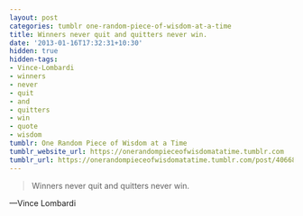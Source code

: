 ```yaml
---
layout: post
categories: tumblr one-random-piece-of-wisdom-at-a-time
title: Winners never quit and quitters never win.
date: '2013-01-16T17:32:31+10:30'
hidden: true
hidden-tags:
- Vince-Lombardi
- winners
- never
- quit
- and
- quitters
- win
- quote
- wisdom
tumblr: One Random Piece of Wisdom at a Time
tumblr_website_url: https://onerandompieceofwisdomatatime.tumblr.com
tumblr_url: https://onerandompieceofwisdomatatime.tumblr.com/post/40668177310/winners-never-quit-and-quitters-never-win
---
```

> Winners never quit and quitters never win.

—Vince Lombardi
